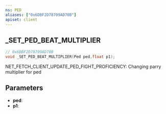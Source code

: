 ```yaml
---
ns: PED
aliases: ["0x6DBF2D78709AD70B"]
apiset: client
---
```

## _SET_PED_BEAT_MULTIPLIER

```c
// 0x6DBF2D78709AD70B
void _SET_PED_BEAT_MULTIPLIER(Ped ped,float p1);
```

NET_FETCH_CLIENT_UPDATE_PED_FIGHT_PROFICIENCY: Changing parry multiplier for ped

## Parameters
* **ped**:
* **p1**: